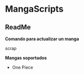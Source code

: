 MangaScripts
==============

ReadMe
--------------

**Comando para actualizar un manga**

scrap <nombre manga>

**Mangas soportados**

- One Piece
